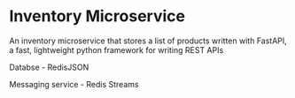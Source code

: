 # Inventory Microservice

An inventory microservice that stores a list of products written with FastAPI, a fast, lightweight python framework for writing REST APIs

Databse - RedisJSON

Messaging service - Redis Streams
